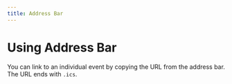 ```yaml
---
title: Address Bar
---
```


# Using Address Bar
You can link to an individual event by copying the URL from the address bar. The URL ends with `.ics`.